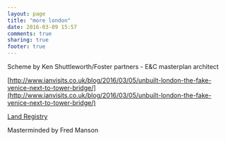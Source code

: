 ```yaml
---
layout: page
title: "more london"
date: 2016-03-09 15:57
comments: true
sharing: true
footer: true
---
```


Scheme by Ken Shuttleworth/Foster partners - E&C masterplan architect

[http://www.ianvisits.co.uk/blog/2016/03/05/unbuilt-london-the-fake-venice-next-to-tower-bridge/](http://www.ianvisits.co.uk/blog/2016/03/05/unbuilt-london-the-fake-venice-next-to-tower-bridge/)

[Land Registry](/images/LRegisterMoreLondon.pdf)

Masterminded by Fred Manson

